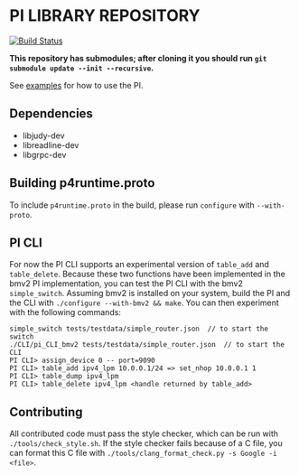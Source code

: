 # PI LIBRARY REPOSITORY

[![Build Status](https://travis-ci.org/p4lang/PI.svg?branch=master)](https://travis-ci.org/p4lang/PI)

**This repository has submodules; after cloning it you should run `git submodule
  update --init --recursive`.**

See [examples](examples/) for how to use the PI.

## Dependencies

- libjudy-dev
- libreadline-dev
- libgrpc-dev

## Building p4runtime.proto

To include `p4runtime.proto` in the build, please run `configure` with
`--with-proto`.

## PI CLI

For now the PI CLI supports an experimental version of `table_add` and
`table_delete`. Because these two functions have been implemented in the bmv2 PI
implementation, you can test the PI CLI with the bmv2 `simple_switch`. Assuming
bmv2 is installed on your system, build the PI and the CLI with `./configure
--with-bmv2 && make`. You can then experiment with the following commands:

    simple_switch tests/testdata/simple_router.json  // to start the switch
    ./CLI/pi_CLI_bmv2 tests/testdata/simple_router.json  // to start the CLI
    PI CLI> assign_device 0 -- port=9090
    PI CLI> table_add ipv4_lpm 10.0.0.1/24 => set_nhop 10.0.0.1 1
    PI CLI> table_dump ipv4_lpm
    PI CLI> table_delete ipv4_lpm <handle returned by table_add>

## Contributing

All contributed code must pass the style checker, which can be run with
`./tools/check_style.sh`. If the style checker fails because of a C file, you
can format this C file with `./tools/clang_format_check.py -s Google -i <file>`.
